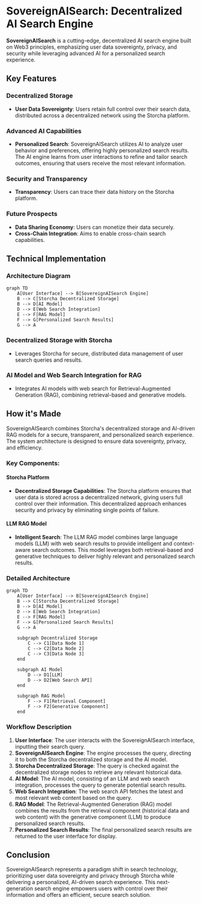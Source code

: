 # SovereignAISearch: Decentralized AI Search Engine

**SovereignAISearch** is a cutting-edge, decentralized AI search engine built on Web3 principles, emphasizing user data sovereignty, privacy, and security while leveraging advanced AI for a personalized search experience.

## Key Features

### Decentralized Storage
- **User Data Sovereignty**: Users retain full control over their search data, distributed across a decentralized network using the Storcha platform.

### Advanced AI Capabilities
- **Personalized Search**: SovereignAISearch utilizes AI to analyze user behavior and preferences, offering highly personalized search results. The AI engine learns from user interactions to refine and tailor search outcomes, ensuring that users receive the most relevant information.

### Security and Transparency
- **Transparency**: Users can trace their data history on the Storcha platform.

### Future Prospects
- **Data Sharing Economy**: Users can monetize their data securely.
- **Cross-Chain Integration**: Aims to enable cross-chain search capabilities.

## Technical Implementation

### Architecture Diagram
```mermaid
graph TD
    A[User Interface] --> B[SovereignAISearch Engine]
    B --> C[Storcha Decentralized Storage]
    B --> D[AI Model]
    D --> E[Web Search Integration]
    E --> F[RAG Model]
    F --> G[Personalized Search Results]
    G --> A
```

### Decentralized Storage with Storcha
- Leverages Storcha for secure, distributed data management of user search queries and results.

### AI Model and Web Search Integration for RAG
- Integrates AI models with web search for Retrieval-Augmented Generation (RAG), combining retrieval-based and generative models.

## How it's Made

SovereignAISearch combines Storcha's decentralized storage and AI-driven RAG models for a secure, transparent, and personalized search experience. The system architecture is designed to ensure data sovereignty, privacy, and efficiency.

### Key Components:

#### Storcha Platform
- **Decentralized Storage Capabilities**: The Storcha platform ensures that user data is stored across a decentralized network, giving users full control over their information. This decentralized approach enhances security and privacy by eliminating single points of failure.

#### LLM RAG Model
- **Intelligent Search**: The LLM RAG model combines large language models (LLM) with web search results to provide intelligent and context-aware search outcomes. This model leverages both retrieval-based and generative techniques to deliver highly relevant and personalized search results.

### Detailed Architecture

```mermaid
graph TD
    A[User Interface] --> B[SovereignAISearch Engine]
    B --> C[Storcha Decentralized Storage]
    B --> D[AI Model]
    D --> E[Web Search Integration]
    E --> F[RAG Model]
    F --> G[Personalized Search Results]
    G --> A

    subgraph Decentralized Storage
        C --> C1[Data Node 1]
        C --> C2[Data Node 2]
        C --> C3[Data Node 3]
    end

    subgraph AI Model
        D --> D1[LLM]
        D --> D2[Web Search API]
    end

    subgraph RAG Model
        F --> F1[Retrieval Component]
        F --> F2[Generative Component]
    end
```

### Workflow Description

1. **User Interface**: The user interacts with the SovereignAISearch interface, inputting their search query.
2. **SovereignAISearch Engine**: The engine processes the query, directing it to both the Storcha decentralized storage and the AI model.
3. **Storcha Decentralized Storage**: The query is checked against the decentralized storage nodes to retrieve any relevant historical data.
4. **AI Model**: The AI model, consisting of an LLM and web search integration, processes the query to generate potential search results.
5. **Web Search Integration**: The web search API fetches the latest and most relevant web content based on the query.
6. **RAG Model**: The Retrieval-Augmented Generation (RAG) model combines the results from the retrieval component (historical data and web content) with the generative component (LLM) to produce personalized search results.
7. **Personalized Search Results**: The final personalized search results are returned to the user interface for display.

## Conclusion
SovereignAISearch represents a paradigm shift in search technology, prioritizing user data sovereignty and privacy through Storcha while delivering a personalized, AI-driven search experience. This next-generation search engine empowers users with control over their information and offers an efficient, secure search solution.
